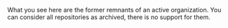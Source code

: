 What you see here are the former remnants of an active organization. You can consider all repositories as archived, there is no support for them.
